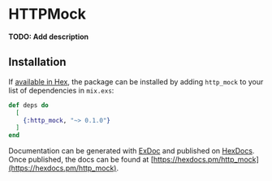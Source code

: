 # HTTPMock

**TODO: Add description**

## Installation

If [available in Hex](https://hex.pm/docs/publish), the package can be installed
by adding `http_mock` to your list of dependencies in `mix.exs`:

```elixir
def deps do
  [
    {:http_mock, "~> 0.1.0"}
  ]
end
```

Documentation can be generated with [ExDoc](https://github.com/elixir-lang/ex_doc)
and published on [HexDocs](https://hexdocs.pm). Once published, the docs can
be found at [https://hexdocs.pm/http_mock](https://hexdocs.pm/http_mock).

